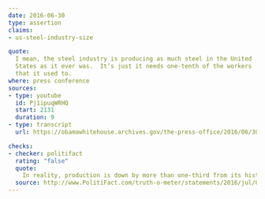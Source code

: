 ```yaml
---
date: 2016-06-30
type: assertion
claims:
- us-steel-industry-size

quote:
  I mean, the steel industry is producing as much steel in the United
  States as it ever was.  It’s just it needs one-tenth of the workers
  that it used to.
where: press conference
sources:
- type: youtube
  id: Pj1ipuqWRHQ
  start: 2131
  duration: 9
- type: transcript
  url: https://obamawhitehouse.archives.gov/the-press-office/2016/06/30/remarks-president-obama-prime-minister-trudeau-canada-and-president-pe%C3%B1a

checks:
- checker: politifact
  rating: "false"
  quote:
    In reality, production is down by more than one-third from its historical peak in 1973, and the employment picture -- while still severely shrunken -- is down to about one-fifth of its 1950s level, rather than one-tenth. We rate the claim False.
  source: http://www.PolitiFact.com/truth-o-meter/statements/2016/jul/05/barack-obama/barack-obama-wrong-about-size-us-steel-production-/
---
```

